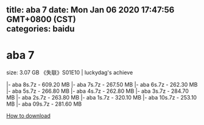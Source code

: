 
title: aba 7
date: Mon Jan 06 2020 17:47:56 GMT+0800 (CST)    
categories: baidu
---

# aba 7
size: 3.07 GB
 《失联》S01E10 | luckydag's achieve
 
|- aba 8s.7z - 609.20 MB
|- aba 7s.7z - 267.50 MB
|- aba 6s.7z - 262.30 MB
|- aba 5s.7z - 266.80 MB
|- aba 4s.7z - 262.80 MB
|- aba 3s.7z - 284.70 MB
|- aba 2s.7z - 263.80 MB
|- aba 1s.7z - 320.10 MB
|- aba 10s.7z - 253.10 MB
|- aba 09s.7z - 281.60 MB

[How to download](https://bpcam.bemobtrk.com/go/2ceec3aa-1ca2-46d6-b9ff-aaa5c184517c?jno=1037)